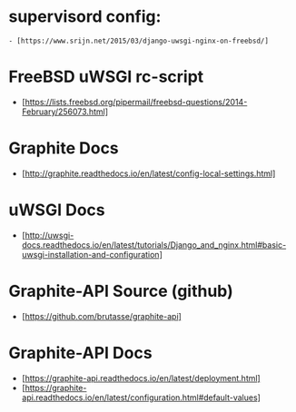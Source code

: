 # supervisord config:
	- [https://www.srijn.net/2015/03/django-uwsgi-nginx-on-freebsd/]

# FreeBSD uWSGI rc-script
  - [https://lists.freebsd.org/pipermail/freebsd-questions/2014-February/256073.html]

# Graphite Docs
  - [http://graphite.readthedocs.io/en/latest/config-local-settings.html]

# uWSGI Docs
  - [http://uwsgi-docs.readthedocs.io/en/latest/tutorials/Django_and_nginx.html#basic-uwsgi-installation-and-configuration]

# Graphite-API Source (github)
  - [https://github.com/brutasse/graphite-api]

# Graphite-API Docs
  - [https://graphite-api.readthedocs.io/en/latest/deployment.html]
  - [https://graphite-api.readthedocs.io/en/latest/configuration.html#default-values]

